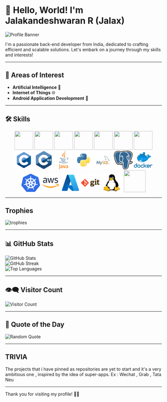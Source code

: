 # 👋 Hello, World! I'm Jalakandeshwaran R (Jalax)

![Profile Banner](https://i.giphy.com/media/v1.Y2lkPTc5MGI3NjExcm13bzlpMWQxYmxiczV1dXZycmR2Y25vaWFuZGU4dngxNzBtZnM1MiZlcD12MV9pbnRlcm5hbF9naWZfYnlfaWQmY3Q9Zw/iIqmM5tTjmpOB9mpbn/giphy.gif)

I'm a passionate back-end developer from India, dedicated to crafting efficient and scalable solutions. Let's embark on a journey through my skills and interests!

---

## 🚀 Areas of Interest
- **Artificial Intelligence** 🤖
- **Internet of Things** 🌐
- **Android Application Development** 📱

---

## 🛠️ Skills

<p align="center">
    <img height="60" width="60" src="https://www.vectorlogo.zone/logos/springio/springio-icon.svg"/>
    <img height="60" width="60" src="https://www.vectorlogo.zone/logos/golang/golang-icon.svg"/>
    <img height="60" width="60" src="https://www.vectorlogo.zone/logos/oracle/oracle-icon.svg"/>
    <img height="60" width="60" src="https://www.vectorlogo.zone/logos/rabbitmq/rabbitmq-icon.svg"/>
    <img height="60" width="60" src="https://www.vectorlogo.zone/logos/apache_kafka/apache_kafka-icon.svg"/>
    <img height="60" width="60" src="https://www.vectorlogo.zone/logos/prometheusio/prometheusio-icon.svg"/>
    <img height="60" width="60" src="https://www.vectorlogo.zone/logos/grafana/grafana-icon.svg"/>
    <img height="60" width="60" src="https://raw.githubusercontent.com/github/explore/80688e429a7d4ef2fca1e82350fe8e3517d3494d/topics/c/c.png" />
    <img height="60" width="60" src="https://raw.githubusercontent.com/github/explore/80688e429a7d4ef2fca1e82350fe8e3517d3494d/topics/cpp/cpp.png" />
    <img height="60" width="60" src="https://raw.githubusercontent.com/github/explore/80688e429a7d4ef2fca1e82350fe8e3517d3494d/topics/java/java.png" />
    <img height="60" width="60" src="https://raw.githubusercontent.com/github/explore/80688e429a7d4ef2fca1e82350fe8e3517d3494d/topics/python/python.png" />
    <img height="60" width="60" src="https://raw.githubusercontent.com/github/explore/80688e429a7d4ef2fca1e82350fe8e3517d3494d/topics/mysql/mysql.png" />
    <img height="60" width="60" src="https://raw.githubusercontent.com/github/explore/80688e429a7d4ef2fca1e82350fe8e3517d3494d/topics/postgresql/postgresql.png"/> 
    <img height="60" width="60" src="https://raw.githubusercontent.com/github/explore/80688e429a7d4ef2fca1e82350fe8e3517d3494d/topics/docker/docker.png" />
    <img height="60" width="60" src="https://raw.githubusercontent.com/github/explore/80688e429a7d4ef2fca1e82350fe8e3517d3494d/topics/kubernetes/kubernetes.png" />
    <img height="60" width="60" src="https://raw.githubusercontent.com/github/explore/80688e429a7d4ef2fca1e82350fe8e3517d3494d/topics/aws/aws.png"/>
    <img height="60" width="60" src="https://raw.githubusercontent.com/github/explore/80688e429a7d4ef2fca1e82350fe8e3517d3494d/topics/azure/azure.png"/>
    <img height="60" width="60" src="https://raw.githubusercontent.com/github/explore/80688e429a7d4ef2fca1e82350fe8e3517d3494d/topics/git/git.png"/>
    <img height="60" width="70" src="https://raw.githubusercontent.com/github/explore/main/topics/linux/linux.png"/>
    <img height="70" width="70" src="https://raw.githubusercontent.com/flutter/website/master/src/_assets/image/flutter-lockup-bg.jpg"/> 
   
</p>

---

## Trophies

<p align="left">
<img src="https://github-profile-trophy.vercel.app/?username=DevJalax&row=2&column=3&margin-w=8&margin-h=8" alt="trophies" />
</p>

---

## 📊 GitHub Stats

![GitHub Stats](https://github-readme-stats.vercel.app/api?username=DevJalax&theme=radical&hide_border=false&include_all_commits=true&count_private=true)  
![GitHub Streak](https://github-readme-streak-stats.herokuapp.com/?user=DevJalax&theme=radical&hide_border=false)  
![Top Languages](https://github-readme-stats.vercel.app/api/top-langs/?username=DevJalax&theme=radical&hide_border=false&include_all_commits=true&count_private=true&layout=compact)

---

## 👁️‍🗨️ Visitor Count
![Visitor Count](https://profile-counter.glitch.me/DevJalax/count.svg)

---

## 💬 Quote of the Day
![Random Quote](https://quotes-github-readme.vercel.app/api?type=horizontal&theme=radical)

---

## TRIVIA

The projects that i have pinned as repositories are yet to start and it's a very ambitious one , inspired by the idea of super-apps.
Ex : Wechat , Grab , Tata Neu

---

Thank you for visiting my profile! 🚀✨
